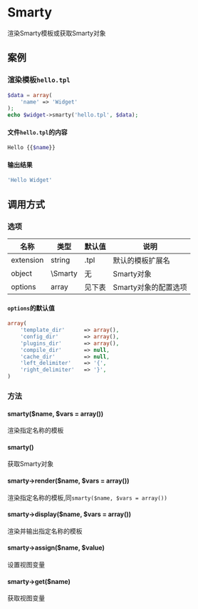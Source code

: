 Smarty
======

渲染Smarty模板或获取Smarty对象

案例
----

### 渲染模板`hello.tpl`
```php
$data = array(
    'name' => 'Widget'
);
echo $widget->smarty('hello.tpl', $data);
```

#### 文件`hello.tpl`的内容
```php
Hello {{$name}}
```

#### 输出结果
```php
'Hello Widget'
```

调用方式
--------

### 选项

| 名称                | 类型    | 默认值    | 说明                 |
|---------------------|---------|-----------|----------------------|
| extension           | string  | .tpl      | 默认的模板扩展名     |
| object              | \Smarty | 无        | Smarty对象           |
| options             | array   | 见下表    | Smarty对象的配置选项 |

#### `options`的默认值
```php
array(
    'template_dir'      => array(),
    'config_dir'        => array(),
    'plugins_dir'       => array(),
    'compile_dir'       => null,
    'cache_dir'         => null,
    'left_delimiter'    => '{',
    'right_delimiter'   => '}',
)
```

### 方法

#### smarty($name, $vars = array())
渲染指定名称的模板

#### smarty()
获取Smarty对象

#### smarty->render($name, $vars = array())
渲染指定名称的模板,同`smarty($name, $vars = array())`

#### smarty->display($name, $vars = array())
渲染并输出指定名称的模板

#### smarty->assign($name, $value)
设置视图变量

#### smarty->get($name)
获取视图变量